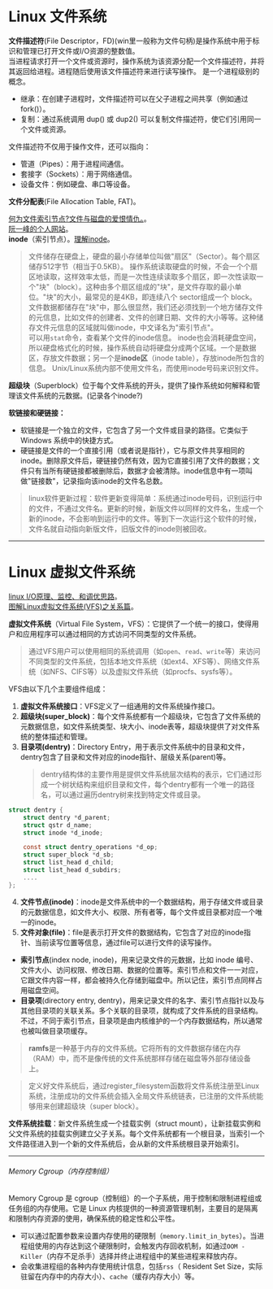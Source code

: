 
# Linux 文件系统

**文件描述符**(File Descriptor，FD)(win里一般称为文件句柄)是操作系统中用于标识和管理已打开文件或I/O资源的整数值。  
当进程请求打开一个文件或资源时，操作系统为该资源分配一个文件描述符，并将其返回给进程。进程随后使用该文件描述符来进行读写操作。
是一个进程级别的概念。

- 继承：在创建子进程时，文件描述符可以在父子进程之间共享（例如通过 fork()）。
- 复制：通过系统调用 dup() 或 dup2() 可以复制文件描述符，使它们引用同一个文件或资源。

文件描述符不仅用于操作文件，还可以指向：

- 管道（Pipes）：用于进程间通信。
- 套接字（Sockets）：用于网络通信。
- 设备文件：例如硬盘、串口等设备。

**文件分配表**(File Allocation Table, FAT)。

[何为文件索引节点?文件与磁盘的爱恨情仇。](https://www.bilibili.com/video/BV1jy4y1K73r/?spm_id_from=333.337.search-card.all.click&vd_source=9b0b9cbfd8c349b95b4776bd10953f3a)。  
[阮一峰的个人网站](https://ruanyifeng.com/blog/2011/12/inode.html)。  
**inode**（索引节点）。[理解inode](https://ruanyifeng.com/blog/2011/12/inode.html)。

> 文件储存在硬盘上，硬盘的最小存储单位叫做"扇区"（Sector）。每个扇区储存512字节（相当于0.5KB）。
> 操作系统读取硬盘的时候，不会一个个扇区地读取，这样效率太低，而是一次性连续读取多个扇区，即一次性读取一个"块"（block）。这种由多个扇区组成的"块"，是文件存取的最小单位。"块"的大小，最常见的是4KB，即连续八个 sector组成一个 block。
> 文件数据都储存在"块"中，那么很显然，我们还必须找到一个地方储存文件的元信息，比如文件的创建者、文件的创建日期、文件的大小等等。这种储存文件元信息的区域就叫做inode，中文译名为"索引节点"。  
> 可以用`stat`命令，查看某个文件的inode信息。
> inode也会消耗硬盘空间，所以硬盘格式化的时候，操作系统自动将硬盘分成两个区域。一个是数据区，存放文件数据；另一个是**inode区**（inode table），存放inode所包含的信息。
> Unix/Linux系统内部不使用文件名，而使用inode号码来识别文件。

**超级块**（Superblock）位于每个文件系统的开头，提供了操作系统如何解释和管理该文件系统的元数据。(记录各个inode?)

**软链接和硬链接：**

- 软链接是一个独立的文件，它包含了另一个文件或目录的路径。它类似于 Windows 系统中的快捷方式。
- 硬链接是文件的一个直接引用（或者说是指针），它与原文件共享相同的inode。删除原文件后，硬链接仍然有效，因为它直接引用了文件的数据；文件只有当所有硬链接都被删除后，数据才会被清除。inode信息中有一项叫做"链接数"，记录指向该inode的文件名总数。

> linux软件更新过程：软件更新变得简单：系统通过inode号码，识别运行中的文件，不通过文件名。更新的时候，新版文件以同样的文件名，生成一个新的inode，不会影响到运行中的文件。等到下一次运行这个软件的时候，文件名就自动指向新版文件，旧版文件的inode则被回收。

---

# Linux 虚拟文件系统

[linux I/O原理、监控、和调优思路](https://zhuanlan.zhihu.com/p/3815712411)。  
[图解Linux虚拟文件系统(VFS)之关系篇](https://zhuanlan.zhihu.com/p/681048030)。  

**虚拟文件系统**（Virtual File System，VFS）：它提供了一个统一的接口，使得用户和应用程序可以通过相同的方式访问不同类型的文件系统。

> 通过VFS用户可以使用相同的系统调用（如`open`、`read`、`write`等）来访问不同类型的文件系统，包括本地文件系统（如ext4、XFS等）、网络文件系统（如NFS、CIFS等）以及虚拟文件系统（如procfs、sysfs等）。

VFS由以下几个主要组件组成：

1. **虚拟文件系统接口**：VFS定义了一组通用的文件系统操作接口。
2. **超级块(super_block)**：每个文件系统都有一个超级块，它包含了文件系统的元数据信息，如文件系统类型、块大小、inode表等，超级块提供了对文件系统的整体描述和管理。
3. **目录项(dentry)**：Directory Entry，用于表示文件系统中的目录和文件，dentry包含了目录和文件对应的inode指针、层级关系(parent)等。
   > dentry结构体的主要作用是提供文件系统层次结构的表示，它们通过形成一个树状结构来组织目录和文件，每个dentry都有一个唯一的路径名，可以通过遍历dentry树来找到特定文件或目录。

```c
struct dentry {
    struct dentry *d_parent;
    struct qstr d_name;
    struct inode *d_inode;

    const struct dentry_operations *d_op;
    struct super_block *d_sb;
    struct list_head d_child;
    struct list_head d_subdirs;
    ....
};
```

4. **文件节点(inode)**：inode是文件系统中的一个数据结构，用于存储文件或目录的元数据信息，如文件大小、权限、所有者等，每个文件或目录都对应一个唯一的inode。
5. **文件对象(file)**：file是表示打开文件的数据结构，它包含了对应的inode指针、当前读写位置等信息，通过file可以进行文件的读写操作。

- **索引节点**(index node, inode)，用来记录文件的元数据，比如 inode 编号、文件大小、访问权限、修改日期、数据的位置等。索引节点和文件一一对应，它跟文件内容一样，都会被持久化存储到磁盘中。所以记住，索引节点同样占用磁盘空间。
- **目录项**(directory entry, dentry)，用来记录文件的名字、索引节点指针以及与其他目录项的关联关系。多个关联的目录项，就构成了文件系统的目录结构。不过，不同于索引节点，目录项是由内核维护的一个内存数据结构，所以通常也被叫做目录项缓存。

> **ramfs**是一种基于内存的文件系统。它将所有的文件数据存储在内存（RAM）中，而不是像传统的文件系统那样存储在磁盘等外部存储设备上。

> 定义好文件系统后，通过register_filesystem函数将文件系统注册至Linux系统，注册成功的文件系统会插入全局文件系统链表，已注册的文件系统能够用来创建超级块（super block）。

**文件系统挂载**：新文件系统生成一个挂载实例（struct mount），让新挂载实例和父文件系统的挂载实例建立父子关系。每个文件系统都有一个根目录，当索引一个文件路径进入到一个新的文件系统后，会从新的文件系统根目录开始索引。

---

###### Memory Cgroup（内存控制组）

Memory Cgroup 是 cgroup（控制组）的一个子系统，用于控制和限制进程组或任务组的内存使用。它是 Linux 内核提供的一种资源管理机制，主要目的是隔离和限制内存资源的使用，确保系统的稳定性和公平性。

- 可以通过配置参数来设置内存使用的硬限制（`memory.limit_in_bytes`）。当进程组使用的内存达到这个硬限制时，会触发内存回收机制，如通过`OOM - Killer`（内存不足杀手）选择并终止进程组中的某些进程来释放内存。
- 会收集进程组的各种内存使用统计信息，包括`rss`（ Resident Set Size，实际驻留在内存中的内存大小）、`cache`（缓存内存大小）等。